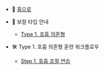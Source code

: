 - 📄 [홈으로](README.md)

- 📘 보컬 타입 안내
  - [Type 1. 호흡 의존형](type1.md)

- 🛠 Type 1. 호흡 의존형 훈련 워크플로우
  - [Step 1. 호흡 조절 연습](type1-step1.md)
